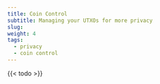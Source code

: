 ```yaml
---
title: Coin Control
subtitle: Managing your UTXOs for more privacy
slug: 
weight: 4
tags:
  - privacy
  - coin control
---
```


{{< todo >}}